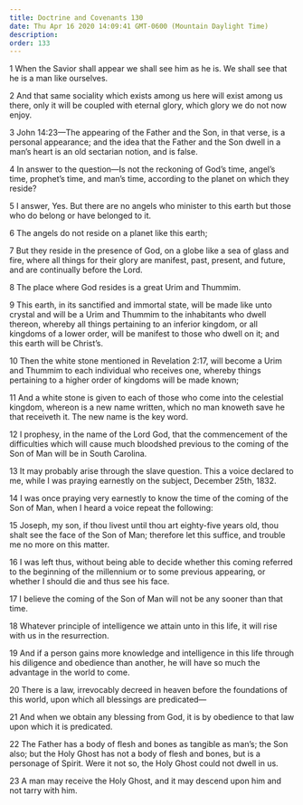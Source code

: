 ```yaml
---
title: Doctrine and Covenants 130
date: Thu Apr 16 2020 14:09:41 GMT-0600 (Mountain Daylight Time)
description: 
order: 133
---
```


<p>
  1 When the Savior shall appear we shall see him as he is. We shall see that he
  is a man like ourselves.
</p>
<p>
  2 And that same sociality which exists among us here will exist among us
  there, only it will be coupled with eternal glory, which glory we do not now
  enjoy.
</p>
<p>
  3 John 14:23&#x2014;The appearing of the Father and the Son, in that verse, is
  a personal appearance; and the idea that the Father and the Son dwell in a
  man&#x2019;s heart is an old sectarian notion, and is false.
</p>
<p>
  4 In answer to the question&#x2014;Is not the reckoning of God&#x2019;s time,
  angel&#x2019;s time, prophet&#x2019;s time, and man&#x2019;s time, according
  to the planet on which they reside?
</p>
<p>
  5 I answer, Yes. But there are no angels who minister to this earth but those
  who do belong or have belonged to it.
</p>
<p>6 The angels do not reside on a planet like this earth;</p>
<p>
  7 But they reside in the presence of God, on a globe like a sea of glass and
  fire, where all things for their glory are manifest, past, present, and
  future, and are continually before the Lord.
</p>
<p>8 The place where God resides is a great Urim and Thummim.</p>
<p>
  9 This earth, in its sanctified and immortal state, will be made like unto
  crystal and will be a Urim and Thummim to the inhabitants who dwell thereon,
  whereby all things pertaining to an inferior kingdom, or all kingdoms of a
  lower order, will be manifest to those who dwell on it; and this earth will be
  Christ&#x2019;s.
</p>
<p>
  10 Then the white stone mentioned in Revelation 2:17, will become a Urim and
  Thummim to each individual who receives one, whereby things pertaining to a
  higher order of kingdoms will be made known;
</p>
<p>
  11 And a white stone is given to each of those who come into the celestial
  kingdom, whereon is a new name written, which no man knoweth save he that
  receiveth it. The new name is the key word.
</p>
<p>
  12 I prophesy, in the name of the Lord God, that the commencement of the
  difficulties which will cause much bloodshed previous to the coming of the Son
  of Man will be in South Carolina.
</p>
<p>
  13 It may probably arise through the slave question. This a voice declared to
  me, while I was praying earnestly on the subject, December 25th, 1832.
</p>
<p>
  14 I was once praying very earnestly to know the time of the coming of the Son
  of Man, when I heard a voice repeat the following:
</p>
<p>
  15 Joseph, my son, if thou livest until thou art eighty-five years old, thou
  shalt see the face of the Son of Man; therefore let this suffice, and trouble
  me no more on this matter.
</p>
<p>
  16 I was left thus, without being able to decide whether this coming referred
  to the beginning of the millennium or to some previous appearing, or whether I
  should die and thus see his face.
</p>
<p>
  17 I believe the coming of the Son of Man will not be any sooner than that
  time.
</p>
<p>
  18 Whatever principle of intelligence we attain unto in this life, it will
  rise with us in the resurrection.
</p>
<p>
  19 And if a person gains more knowledge and intelligence in this life through
  his diligence and obedience than another, he will have so much the advantage
  in the world to come.
</p>
<p>
  20 There is a law, irrevocably decreed in heaven before the foundations of
  this world, upon which all blessings are predicated&#x2014;
</p>
<p>
  21 And when we obtain any blessing from God, it is by obedience to that law
  upon which it is predicated.
</p>
<p>
  22 The Father has a body of flesh and bones as tangible as man&#x2019;s; the
  Son also; but the Holy Ghost has not a body of flesh and bones, but is a
  personage of Spirit. Were it not so, the Holy Ghost could not dwell in us.
</p>
<p>
  23 A man may receive the Holy Ghost, and it may descend upon him and not tarry
  with him.
</p>
